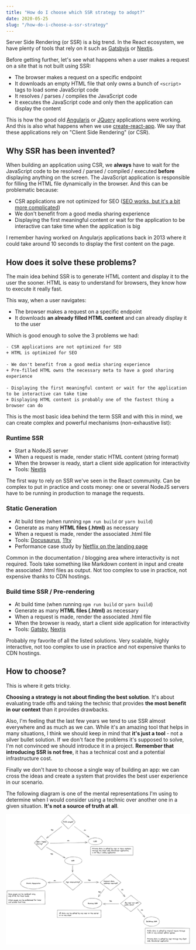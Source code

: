 ```yaml
---
title: "How do I choose which SSR strategy to adopt?"
date: 2020-05-25
slug: "/how-do-i-choose-a-ssr-strategy"
---
```


Server Side Rendering (or SSR) is a big trend. In the React ecosystem, we have plenty of tools that rely on it such as [Gatsbyjs](https://www.gatsbyjs.org/) or [Nextjs](https://nextjs.org/).

Before getting further, let's see what happens when a user makes a request on a site that is not built using SSR:

- The browser makes a request on a specific endpoint
- It downloads an empty HTML file that only owns a bunch of `<script>` tags to load some JavaScript code
- It resolves / parses / compiles the JavaScript code
- It executes the JavaScript code and only then the application can display the content

This is how the good old [Angularjs](https://angularjs.org/) or [JQuery](https://jquery.com/) applications were working. And this is also what happens when we use [create-react-app](https://github.com/facebook/create-react-app).
We say that these applications rely on "Client Side Rendering" (or CSR).

## Why SSR has been invented?

When building an application using CSR, we **always** have to wait for the JavaScript code to be resolved / parsed / compiled / executed **before** displaying anything on the screen.
The JavaScript application is responsible for filling the HTML file dynamically in the browser.
And this can be problematic because:

- CSR applications are not optimized for SEO ([SEO works, but it's a bit more complicated](https://developers.google.com/web/updates/2019/02/rendering-on-the-web#seo))
- We don't benefit from a good media sharing experience
- Displaying the first meaningful content or wait for the application to be interactive can take time when the application is big

I remember having worked on Angularjs applications back in 2013 where it could take around 10 seconds to display the first content on the page.

## How does it solve these problems?

The main idea behind SSR is to generate HTML content and display it to the user the sooner. HTML is easy to understand for browsers, they know how to execute it really fast.

This way, when a user navigates:

- The browser makes a request on a specific endpoint
- It downloads **an already filled HTML content** and can already display it to the user

Which is good enough to solve the 3 problems we had:

```git
- CSR applications are not optimized for SEO
+ HTML is optimized for SEO

- We don't benefit from a good media sharing experience
+ Pre-filled HTML owns the necessary meta to have a good sharing experience

- Displaying the first meaningful content or wait for the application to be interactive can take time
+ Displaying HTML content is probably one of the fastest thing a browser can do
```

This is the most basic idea behind the term SSR and with this in mind, we can create complex and powerful mechanisms (non-exhaustive list):

### Runtime SSR

- Start a NodeJS server
- When a request is made, render static HTML content (string format)
- When the browser is ready, start a client side application for interactivity
- Tools: [Nextjs](https://nextjs.org/)

The first way to rely on SSR we've seen in the React community. Can be complex to put in practice and costs money:
one or several NodeJS servers have to be running in production to manage the requests.

### Static Generation

- At build time (when running `npm run build` or `yarn build`)
- Generate as many **HTML files (.html)** as necessary
- When a request is made, render the associated .html file
- Tools: [Docusaurus](https://docusaurus.io/), [11ty](https://github.com/11ty/eleventy/)
- Performance case study by [Netflix on the landing page](https://medium.com/dev-channel/a-netflix-web-performance-case-study-c0bcde26a9d9)

Common in the documentation / blogging area where interactivity is not required. Tools take something like Markdown content in input and create
the associated .html files as output. Not too complex to use in practice, not expensive thanks to CDN hostings.

### Build time SSR / Pre-rendering

- At build time (when running `npm run build` or `yarn build`)
- Generate as many **HTML files (.html)** as necessary
- When a request is made, render the associated .html file
- When the browser is ready, start a client side application for interactivity
- Tools: [Gatsby](https://www.gatsbyjs.org/), [Nextjs](https://nextjs.org/)

Probably my favorite of all the listed solutions. Very scalable, highly interactive, not too complex to use in practice and not expensive thanks to CDN hostings.

## How to choose?

This is where it gets tricky.

**Choosing a strategy is not about finding the best solution**. It's about evaluating trade offs and taking the
technic that provides **the most benefit in our context** than it provides drawbacks.

Also, I'm feeling that the last few years we tend to use SSR almost everywhere and as much as we can.
While it's an amazing tool that helps in many situations, I think
we should keep in mind that **it's just a tool** - not a silver bullet solution. If we don't face the problems it's supposed to solve, I'm not convinced we should introduce it in a project.
**Remember that introducing SSR is not free**, it has a technical cost and a potential infrastructure cost.

Finally we don't have to choose a single way of building an app: we can cross the ideas and create a system that provides the best user experience in our scenario.

The following diagram is one of the mental representations I'm using to determine when I would consider using a technic over another one in a given situation. **It's not a source of truth at all**.

![Mental SSR path to make a choice](./ssr.png)
